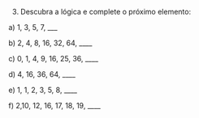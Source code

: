 3. Descubra a lógica e complete o próximo elemento:

a) 1, 3, 5, 7, \_\_\_

b) 2, 4, 8, 16, 32, 64, \_\_\_\_

c) 0, 1, 4, 9, 16, 25, 36, \_\_\_\_

d) 4, 16, 36, 64, \_\_\_\_

e) 1, 1, 2, 3, 5, 8, \_\_\_\_

f) 2,10, 12, 16, 17, 18, 19, \_\_\_\_
